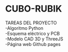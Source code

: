# CUBO-RUBIK
TAREAS DEL PROYECTO \
-Algoritmo Python \
-Esquema eléctrico y PCB \
-Modelo CAD 3D y ThreeJS \
-Página web Github pages 
